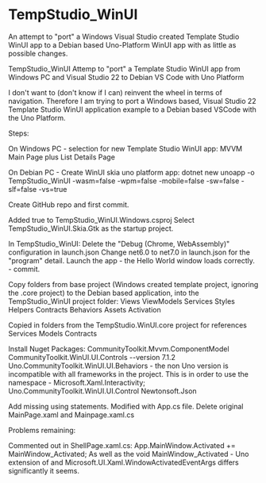 # TempStudio_WinUI
An attempt to "port" a Windows Visual Studio created Template Studio WinUI app to a Debian based Uno-Platform WinUI app with as little as possible changes.

 TempStudio_WinUI
Attemp to "port" a Template Studio WinUI app from Windows PC and Visual Studio 22 to Debian VS Code with Uno Platform


I don't want to (don't know if I can) reinvent the wheel in terms of navigation. Therefore I am trying to port a Windows based, Visual Studio 22
Template Studio WinUI application example to a Debian based VSCode with the Uno Platform.

Steps:

On Windows PC - selection for new Template Studio WinUI app:
  MVVM
  Main Page plus List Details Page

On Debian PC - Create WinUI skia uno platform app:
  dotnet new unoapp -o TempStudio_WinUI -wasm=false -wpm=false -mobile=false -sw=false -slf=false -vs=true

Create GitHub repo and first commit.

Added <EnableWindowsTargeting>true</EnableWindowsTargeting>  to TempStudio_WinUI.Windows.csproj
Select TempStudio_WinUI.Skia.Gtk as the startup project.

In TempStudio_WinUI:
	Delete the "Debug (Chrome, WebAssembly)" configuration in launch.json
	Change net6.0 to net7.0 in launch.json for the "program" detail.
	Launch the app - the Hello World window loads correctly.  - commit.

 Copy folders from base project (Windows created template project, ignoring the .core project) to the Debian based application, into the TempStudio_WinUI project folder:
   	Views
    ViewModels
    Services
    Styles
    Helpers
    Contracts
    Behaviors
    Assets
    Activation

 Copied in folders from the TempStudio.WinUI.core project for references
 	Services
 	Models
 	Contracts


 Install Nuget Packages:
 	CommunityToolkit.Mvvm.ComponentModel
	CommunityToolkit.WinUI.UI.Controls --version 7.1.2
	Uno.CommunityToolkit.WinUI.UI.Behaviors  - the non Uno version is incompatible with all frameworks in the project.
		This is in order to use the namespace - Microsoft.Xaml.Interactivity;
	Uno.CommunityToolkit.WinUI.UI.Control
	Newtonsoft.Json


 Add missing using statements.
 Modified with App.cs file.
 Delete original MainPage.xaml and Mainpage.xaml.cs

 Problems remaining:

 Commented out in ShellPage.xaml.cs:
 	App.MainWindow.Activated += MainWindow_Activated;
	As well as the void MainWindow_Activated - Uno extension of and Microsoft.UI.Xaml.WindowActivatedEventArgs differs significantly it seems.
